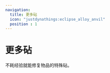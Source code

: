 ```yaml
---
navigation:
  title: 更多砧
  icon: "justdynathings:eclipse_alloy_anvil"
  position : 1
---
```


# 更多砧

不耗经验就能修复物品的特殊砧。

<SubPages />
